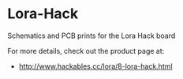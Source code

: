 # Lora-Hack
Schematics and PCB prints for the Lora Hack board

For more details, check out the product page at:

  * http://www.hackables.cc/lora/8-lora-hack.html
